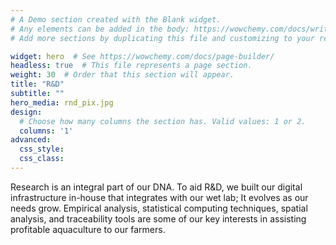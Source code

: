 ```yaml
---
# A Demo section created with the Blank widget.
# Any elements can be added in the body: https://wowchemy.com/docs/writing-markdown-latex/
# Add more sections by duplicating this file and customizing to your requirements.

widget: hero  # See https://wowchemy.com/docs/page-builder/
headless: true  # This file represents a page section.
weight: 30  # Order that this section will appear.
title: "R&D"
subtitle: ""
hero_media: rnd_pix.jpg
design:
  # Choose how many columns the section has. Valid values: 1 or 2.
  columns: '1'
advanced:
  css_style:
  css_class:
---
```

Research is an integral part of our DNA. To aid R&D, we built our digital infrastructure in-house that integrates with our wet lab; It evolves as our needs grow. Empirical analysis, statistical computing techniques, spatial analysis, and traceability tools are some of our key interests in assisting profitable aquaculture to our farmers.  


